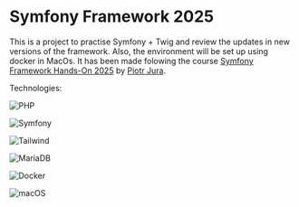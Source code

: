 # Symfony Framework 2025


This is a project to practise Symfony + Twig and review the updates in new versions of the framework. Also, the environment will be set up using docker in MacOs. It has been made folowing the course [Symfony Framework Hands-On 2025](https://www.udemy.com/course/symfony-framework-hands-on/) 
by [Piotr Jura](https://github.com/piotr-jura-udemy).

Technologies:

  ![PHP](https://img.shields.io/badge/PHP-777BB4?style=flat&logo=php&logoColor=white)  
  
  ![Symfony](https://img.shields.io/badge/Symfony-black?style=for-the-badge&logo=symfony&logoColor=white)

  ![Tailwind](https://img.shields.io/badge/Tailwind%20CSS-%2338B2AC.svg?logo=tailwind-css&logoColor=white)
  
  ![MariaDB](https://img.shields.io/badge/MariaDB-003545?logo=mariadb&logoColor=white)

  ![Docker](https://img.shields.io/badge/Docker-2496ED?logo=docker&logoColor=fff)

  ![macOS](https://img.shields.io/badge/macOS-000000?logo=apple&logoColor=F0F0F0)
